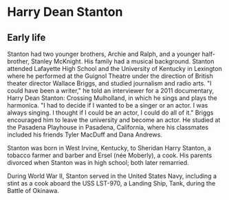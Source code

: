 # Harry Dean Stanton

## Early life

Stanton had two younger brothers, Archie and Ralph, and a younger half-brother, Stanley McKnight. His family had a musical background. Stanton attended Lafayette High School and the University of Kentucky in Lexington where he performed at the Guignol Theatre under the direction of British theater director Wallace Briggs, and studied journalism and radio arts. "I could have been a writer," he told an interviewer for a 2011 documentary, Harry Dean Stanton: Crossing Mulholland, in which he sings and plays the harmonica. "I had to decide if I wanted to be a singer or an actor. I was always singing. I thought if I could be an actor, I could do all of it." Briggs encouraged him to leave the university and become an actor. He studied at the Pasadena Playhouse in Pasadena, California, where his classmates included his friends Tyler MacDuff and Dana Andrews.

Stanton was born in West Irvine, Kentucky, to Sheridan Harry Stanton, a tobacco farmer and barber and Ersel (née Moberly), a cook. His parents divorced when Stanton was in high school; both later remarried.

During World War II, Stanton served in the United States Navy, including a stint as a cook aboard the USS LST-970, a Landing Ship, Tank, during the Battle of Okinawa.
